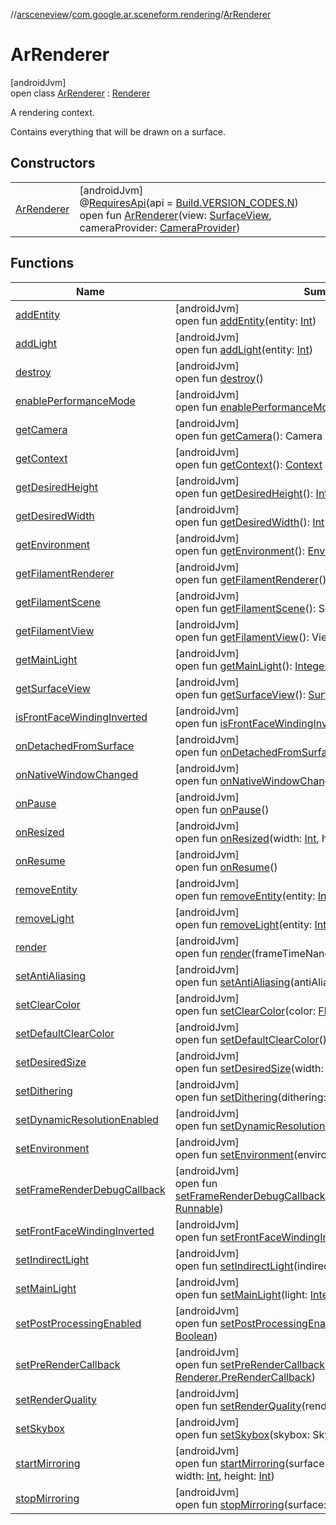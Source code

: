 //[arsceneview](../../../index.md)/[com.google.ar.sceneform.rendering](../index.md)/[ArRenderer](index.md)

# ArRenderer

[androidJvm]\
open class [ArRenderer](index.md) : [Renderer](../../../../arsceneview/com.google.ar.sceneform.rendering/-renderer/index.md)

A rendering context. 

Contains everything that will be drawn on a surface.

## Constructors

| | |
|---|---|
| [ArRenderer](-ar-renderer.md) | [androidJvm]<br>@[RequiresApi](https://developer.android.com/reference/kotlin/androidx/annotation/RequiresApi.html)(api = [Build.VERSION_CODES.N](https://developer.android.com/reference/kotlin/android/os/Build.VERSION_CODES.html))<br>open fun [ArRenderer](-ar-renderer.md)(view: [SurfaceView](https://developer.android.com/reference/kotlin/android/view/SurfaceView.html), cameraProvider: [CameraProvider](../../../../arsceneview/com.google.ar.sceneform.rendering/-camera-provider/index.md)) |

## Functions

| Name | Summary |
|---|---|
| [addEntity](index.md#-670665020%2FFunctions%2F-58641720) | [androidJvm]<br>open fun [addEntity](index.md#-670665020%2FFunctions%2F-58641720)(entity: [Int](https://kotlinlang.org/api/latest/jvm/stdlib/kotlin/-int/index.html)) |
| [addLight](index.md#2109119873%2FFunctions%2F-58641720) | [androidJvm]<br>open fun [addLight](index.md#2109119873%2FFunctions%2F-58641720)(entity: [Int](https://kotlinlang.org/api/latest/jvm/stdlib/kotlin/-int/index.html)) |
| [destroy](index.md#-799090183%2FFunctions%2F-58641720) | [androidJvm]<br>open fun [destroy](index.md#-799090183%2FFunctions%2F-58641720)() |
| [enablePerformanceMode](index.md#-1633815997%2FFunctions%2F-58641720) | [androidJvm]<br>open fun [enablePerformanceMode](index.md#-1633815997%2FFunctions%2F-58641720)() |
| [getCamera](index.md#-1787714184%2FFunctions%2F-58641720) | [androidJvm]<br>open fun [getCamera](index.md#-1787714184%2FFunctions%2F-58641720)(): Camera |
| [getContext](index.md#-189225042%2FFunctions%2F-58641720) | [androidJvm]<br>open fun [getContext](index.md#-189225042%2FFunctions%2F-58641720)(): [Context](https://developer.android.com/reference/kotlin/android/content/Context.html) |
| [getDesiredHeight](index.md#-645031620%2FFunctions%2F-58641720) | [androidJvm]<br>open fun [getDesiredHeight](index.md#-645031620%2FFunctions%2F-58641720)(): [Int](https://kotlinlang.org/api/latest/jvm/stdlib/kotlin/-int/index.html) |
| [getDesiredWidth](index.md#157348657%2FFunctions%2F-58641720) | [androidJvm]<br>open fun [getDesiredWidth](index.md#157348657%2FFunctions%2F-58641720)(): [Int](https://kotlinlang.org/api/latest/jvm/stdlib/kotlin/-int/index.html) |
| [getEnvironment](index.md#287654858%2FFunctions%2F-58641720) | [androidJvm]<br>open fun [getEnvironment](index.md#287654858%2FFunctions%2F-58641720)(): [Environment](../../../../sceneview/sceneview/io.github.sceneview.environment/-environment/index.md) |
| [getFilamentRenderer](index.md#-1435621020%2FFunctions%2F-58641720) | [androidJvm]<br>open fun [getFilamentRenderer](index.md#-1435621020%2FFunctions%2F-58641720)(): Renderer |
| [getFilamentScene](index.md#-1793280025%2FFunctions%2F-58641720) | [androidJvm]<br>open fun [getFilamentScene](index.md#-1793280025%2FFunctions%2F-58641720)(): Scene |
| [getFilamentView](index.md#458606274%2FFunctions%2F-58641720) | [androidJvm]<br>open fun [getFilamentView](index.md#458606274%2FFunctions%2F-58641720)(): View |
| [getMainLight](index.md#-2083335616%2FFunctions%2F-58641720) | [androidJvm]<br>open fun [getMainLight](index.md#-2083335616%2FFunctions%2F-58641720)(): [Integer](https://developer.android.com/reference/kotlin/java/lang/Integer.html) |
| [getSurfaceView](index.md#-786783797%2FFunctions%2F-58641720) | [androidJvm]<br>open fun [getSurfaceView](index.md#-786783797%2FFunctions%2F-58641720)(): [SurfaceView](https://developer.android.com/reference/kotlin/android/view/SurfaceView.html) |
| [isFrontFaceWindingInverted](index.md#1700436020%2FFunctions%2F-58641720) | [androidJvm]<br>open fun [isFrontFaceWindingInverted](index.md#1700436020%2FFunctions%2F-58641720)(): [Boolean](https://kotlinlang.org/api/latest/jvm/stdlib/kotlin/-boolean/index.html) |
| [onDetachedFromSurface](index.md#-989906943%2FFunctions%2F-58641720) | [androidJvm]<br>open fun [onDetachedFromSurface](index.md#-989906943%2FFunctions%2F-58641720)() |
| [onNativeWindowChanged](index.md#-1507042366%2FFunctions%2F-58641720) | [androidJvm]<br>open fun [onNativeWindowChanged](index.md#-1507042366%2FFunctions%2F-58641720)(surface: [Surface](https://developer.android.com/reference/kotlin/android/view/Surface.html)) |
| [onPause](index.md#-791408324%2FFunctions%2F-58641720) | [androidJvm]<br>open fun [onPause](index.md#-791408324%2FFunctions%2F-58641720)() |
| [onResized](index.md#2117441093%2FFunctions%2F-58641720) | [androidJvm]<br>open fun [onResized](index.md#2117441093%2FFunctions%2F-58641720)(width: [Int](https://kotlinlang.org/api/latest/jvm/stdlib/kotlin/-int/index.html), height: [Int](https://kotlinlang.org/api/latest/jvm/stdlib/kotlin/-int/index.html)) |
| [onResume](index.md#322288667%2FFunctions%2F-58641720) | [androidJvm]<br>open fun [onResume](index.md#322288667%2FFunctions%2F-58641720)() |
| [removeEntity](index.md#1213550611%2FFunctions%2F-58641720) | [androidJvm]<br>open fun [removeEntity](index.md#1213550611%2FFunctions%2F-58641720)(entity: [Int](https://kotlinlang.org/api/latest/jvm/stdlib/kotlin/-int/index.html)) |
| [removeLight](index.md#1754259026%2FFunctions%2F-58641720) | [androidJvm]<br>open fun [removeLight](index.md#1754259026%2FFunctions%2F-58641720)(entity: [Int](https://kotlinlang.org/api/latest/jvm/stdlib/kotlin/-int/index.html)) |
| [render](index.md#-1281190603%2FFunctions%2F-58641720) | [androidJvm]<br>open fun [render](index.md#-1281190603%2FFunctions%2F-58641720)(frameTimeNanos: [Long](https://kotlinlang.org/api/latest/jvm/stdlib/kotlin/-long/index.html)): [Boolean](https://kotlinlang.org/api/latest/jvm/stdlib/kotlin/-boolean/index.html) |
| [setAntiAliasing](index.md#-1982947815%2FFunctions%2F-58641720) | [androidJvm]<br>open fun [setAntiAliasing](index.md#-1982947815%2FFunctions%2F-58641720)(antiAliasing: View.AntiAliasing) |
| [setClearColor](index.md#1974851928%2FFunctions%2F-58641720) | [androidJvm]<br>open fun [setClearColor](index.md#1974851928%2FFunctions%2F-58641720)(color: [Float4](../../../../sceneview/sceneview/dev.romainguy.kotlin.math/-float4/index.md)) |
| [setDefaultClearColor](index.md#1458875954%2FFunctions%2F-58641720) | [androidJvm]<br>open fun [setDefaultClearColor](index.md#1458875954%2FFunctions%2F-58641720)() |
| [setDesiredSize](index.md#-797064807%2FFunctions%2F-58641720) | [androidJvm]<br>open fun [setDesiredSize](index.md#-797064807%2FFunctions%2F-58641720)(width: [Int](https://kotlinlang.org/api/latest/jvm/stdlib/kotlin/-int/index.html), height: [Int](https://kotlinlang.org/api/latest/jvm/stdlib/kotlin/-int/index.html)) |
| [setDithering](index.md#-1436932183%2FFunctions%2F-58641720) | [androidJvm]<br>open fun [setDithering](index.md#-1436932183%2FFunctions%2F-58641720)(dithering: View.Dithering) |
| [setDynamicResolutionEnabled](index.md#366974975%2FFunctions%2F-58641720) | [androidJvm]<br>open fun [setDynamicResolutionEnabled](index.md#366974975%2FFunctions%2F-58641720)(isEnabled: [Boolean](https://kotlinlang.org/api/latest/jvm/stdlib/kotlin/-boolean/index.html)) |
| [setEnvironment](index.md#312329172%2FFunctions%2F-58641720) | [androidJvm]<br>open fun [setEnvironment](index.md#312329172%2FFunctions%2F-58641720)(environment: [Environment](../../../../sceneview/sceneview/io.github.sceneview.environment/-environment/index.md)) |
| [setFrameRenderDebugCallback](index.md#1471003563%2FFunctions%2F-58641720) | [androidJvm]<br>open fun [setFrameRenderDebugCallback](index.md#1471003563%2FFunctions%2F-58641720)(onFrameRenderDebugCallback: [Runnable](https://developer.android.com/reference/kotlin/java/lang/Runnable.html)) |
| [setFrontFaceWindingInverted](index.md#-1851230330%2FFunctions%2F-58641720) | [androidJvm]<br>open fun [setFrontFaceWindingInverted](index.md#-1851230330%2FFunctions%2F-58641720)(inverted: [Boolean](https://developer.android.com/reference/kotlin/java/lang/Boolean.html)) |
| [setIndirectLight](index.md#-115495958%2FFunctions%2F-58641720) | [androidJvm]<br>open fun [setIndirectLight](index.md#-115495958%2FFunctions%2F-58641720)(indirectLight: IndirectLight) |
| [setMainLight](index.md#1574888588%2FFunctions%2F-58641720) | [androidJvm]<br>open fun [setMainLight](index.md#1574888588%2FFunctions%2F-58641720)(light: [Integer](https://developer.android.com/reference/kotlin/java/lang/Integer.html)) |
| [setPostProcessingEnabled](index.md#-1597081249%2FFunctions%2F-58641720) | [androidJvm]<br>open fun [setPostProcessingEnabled](index.md#-1597081249%2FFunctions%2F-58641720)(enablePostProcessing: [Boolean](https://kotlinlang.org/api/latest/jvm/stdlib/kotlin/-boolean/index.html)) |
| [setPreRenderCallback](index.md#-692941693%2FFunctions%2F-58641720) | [androidJvm]<br>open fun [setPreRenderCallback](index.md#-692941693%2FFunctions%2F-58641720)(preRenderCallback: [Renderer.PreRenderCallback](../../../../arsceneview/com.google.ar.sceneform.rendering/-renderer/-pre-render-callback/index.md)) |
| [setRenderQuality](index.md#-586211505%2FFunctions%2F-58641720) | [androidJvm]<br>open fun [setRenderQuality](index.md#-586211505%2FFunctions%2F-58641720)(renderQuality: View.RenderQuality) |
| [setSkybox](index.md#528419244%2FFunctions%2F-58641720) | [androidJvm]<br>open fun [setSkybox](index.md#528419244%2FFunctions%2F-58641720)(skybox: Skybox) |
| [startMirroring](index.md#1656025779%2FFunctions%2F-58641720) | [androidJvm]<br>open fun [startMirroring](index.md#1656025779%2FFunctions%2F-58641720)(surface: [Surface](https://developer.android.com/reference/kotlin/android/view/Surface.html), left: [Int](https://kotlinlang.org/api/latest/jvm/stdlib/kotlin/-int/index.html), bottom: [Int](https://kotlinlang.org/api/latest/jvm/stdlib/kotlin/-int/index.html), width: [Int](https://kotlinlang.org/api/latest/jvm/stdlib/kotlin/-int/index.html), height: [Int](https://kotlinlang.org/api/latest/jvm/stdlib/kotlin/-int/index.html)) |
| [stopMirroring](index.md#-306291665%2FFunctions%2F-58641720) | [androidJvm]<br>open fun [stopMirroring](index.md#-306291665%2FFunctions%2F-58641720)(surface: [Surface](https://developer.android.com/reference/kotlin/android/view/Surface.html)) |
